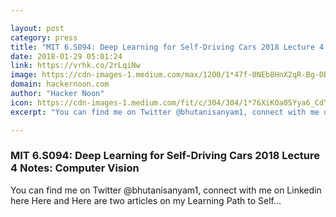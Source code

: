 ```yaml
---

layout: post
category: press
title: "MIT 6.S094: Deep Learning for Self-Driving Cars 2018 Lecture 4 Notes: Computer Vision"
date: 2018-01-29 05:01:24
link: https://vrhk.co/2rLqiNw
image: https://cdn-images-1.medium.com/max/1200/1*47f-0NEb8HnX2qR-Bg-DBw.png
domain: hackernoon.com
author: "Hacker Noon"
icon: https://cdn-images-1.medium.com/fit/c/304/304/1*76XiKOa05Yya6_CdYX8pVg.jpeg
excerpt: "You can find me on Twitter @bhutanisanyam1, connect with me on Linkedin here Here and Here are two articles on my Learning Path to Self…"

---
```


### MIT 6.S094: Deep Learning for Self-Driving Cars 2018 Lecture 4 Notes: Computer Vision

You can find me on Twitter @bhutanisanyam1, connect with me on Linkedin here Here and Here are two articles on my Learning Path to Self…